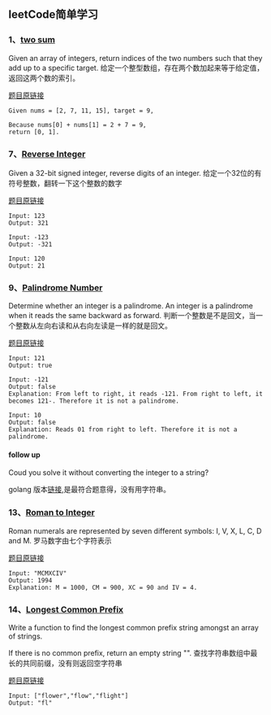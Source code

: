 ## leetCode简单学习
### 1、[two sum](https://github.com/CarberryChai/My-LeetCode/blob/master/src/twosum.js)
Given an array of integers, return indices of the two numbers such that they add up to a specific target.
给定一个整型数组，存在两个数加起来等于给定值，返回这两个数的索引。

[题目原链接](https://leetcode.com/problems/two-sum/)
```
Given nums = [2, 7, 11, 15], target = 9,

Because nums[0] + nums[1] = 2 + 7 = 9,
return [0, 1].
```
### 7、[Reverse Integer](https://github.com/CarberryChai/My-LeetCode/blob/master/src/reverseInteger.js)
Given a 32-bit signed integer, reverse digits of an integer.
给定一个32位的有符号整数，翻转一下这个整数的数字

[题目原链接](https://leetcode.com/problems/reverse-integer/)

```
Input: 123
Output: 321

Input: -123
Output: -321

Input: 120
Output: 21
```
### 9、[Palindrome Number](https://github.com/CarberryChai/My-LeetCode/blob/master/src/isPalindrome.js)
Determine whether an integer is a palindrome. An integer is a palindrome when it reads the same backward as forward.
判断一个整数是不是回文，当一个整数从左向右读和从右向左读是一样的就是回文。

[题目原链接](https://leetcode.com/problems/palindrome-number/)
```
Input: 121
Output: true

Input: -121
Output: false
Explanation: From left to right, it reads -121. From right to left, it becomes 121-. Therefore it is not a palindrome.

Input: 10
Output: false
Explanation: Reads 01 from right to left. Therefore it is not a palindrome.
```
#### follow up
Coud you solve it without converting the integer to a string?

golang 版本[链接](https://github.com/CarberryChai/My-LeetCode/blob/master/src/isPalindrome.go),是最符合题意得，没有用字符串。
### 13、[Roman to Integer](https://github.com/CarberryChai/My-LeetCode/blob/master/src/romanToInt.js)
Roman numerals are represented by seven different symbols: I, V, X, L, C, D and M.
罗马数字由七个字符表示

[题目原链接](https://leetcode.com/problems/roman-to-integer/)

```
Input: "MCMXCIV"
Output: 1994
Explanation: M = 1000, CM = 900, XC = 90 and IV = 4.
```
### 14、[Longest Common Prefix](https://github.com/CarberryChai/My-LeetCode/blob/master/src/longestCommonPrefix.js)
Write a function to find the longest common prefix string amongst an array of strings.

If there is no common prefix, return an empty string "".
查找字符串数组中最长的共同前缀，没有则返回空字符串

[题目原链接]([题目原链接](https://leetcode.com/problems/roman-to-integer/))

```
Input: ["flower","flow","flight"]
Output: "fl"
```